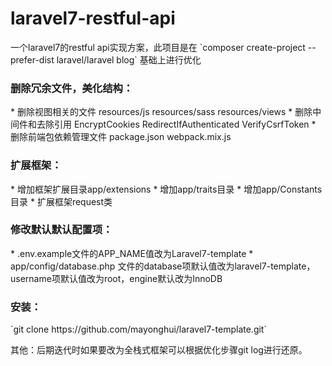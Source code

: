 <h1>laravel7-restful-api</h1>
一个laravel7的restful api实现方案，此项目是在 
`composer create-project --prefer-dist laravel/laravel blog` 
基础上进行优化

<h3>删除冗余文件，美化结构：</h3>
* 删除视图相关的文件  resources/js resources/sass resources/views
* 删除中间件和去除引用 EncryptCookies RedirectIfAuthenticated VerifyCsrfToken 
* 删除前端包依赖管理文件 package.json webpack.mix.js

<h3>扩展框架：</h3>
* 增加框架扩展目录app/extensions
* 增加app/traits目录
* 增加app/Constants目录
* 扩展框架request类

<h3>修改默认默认配置项：</h3>
* .env.example文件的APP_NAME值改为Laravel7-template
* app/config/database.php 文件的database项默认值改为laravel7-template，username项默认值改为root，engine默认改为InnoDB


<h3>安装：</h3>
`git clone https://github.com/mayonghui/laravel7-template.git`

其他：后期迭代时如果要改为全栈式框架可以根据优化步骤git log进行还原。
